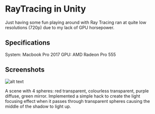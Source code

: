 # RayTracing in Unity

Just having some fun playing around with Ray Tracing ran at quite low resolutions (720p) due to my lack of GPU horsepower. 

## Specifications
System: Macbook Pro 2017
GPU: AMD Radeon Pro 555

## Screenshots
![alt text](https://github.com/muramasa2402/UnityRayTracing/blob/master/Assets/Screenshots/screenshot.png)

A scene with 4 spheres: red transparent, colourless transparent, purple diffuse, green mirror. Implemented a simple hack to create the light focusing effect when it passes through transparent spheres causing the middle of the shadow to light up.